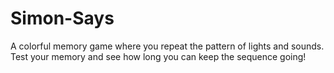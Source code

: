 # Simon-Says
A colorful memory game where you repeat the pattern of lights and sounds. Test your memory and see how long you can keep the sequence going!
